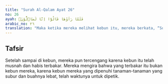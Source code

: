 ```yaml
---
title: "Surah Al-Qalam Ayat 26"
no: 26
ayah: فَلَمَّا رَاَوْهَا قَالُوْٓا اِنَّا لَضَاۤلُّوْنَۙ
arabic_no: ٢٦
translation: "Maka ketika mereka melihat kebun itu, mereka berkata, “Sungguh, kita ini benar-benar orang-orang yang sesat,"
---
```


## Tafsir

Setelah sampai di kebun, mereka pun tercengang karena kebun itu telah musnah dan habis terbakar. Mereka mengira bahwa yang terbakar itu bukan kebun mereka, karena kebun mereka yang dipenuhi tanaman-tanaman yang subur dan buahnya lebat, telah waktunya untuk dipetik.